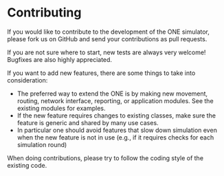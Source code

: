 # Contributing

If you would like to contribute to the development of the ONE simulator, please fork us on GitHub and send your contributions as pull requests. 

If you are not sure where to start, new tests are always very welcome! Bugfixes are also highly appreciated.

If you want to add new features, there are some things to take into consideration:

* The preferred way to extend the ONE is by making new movement, routing, network interface, reporting, or application modules. See the existing modules for examples.
* If the new feature requires changes to existing classes, make sure the feature is generic and shared by many use cases.
* In particular one should avoid features that slow down simulation even when the new feature is not in use (e.g., if it requires checks for each simulation round)

When doing contributions, please try to follow the coding style of the existing code. 